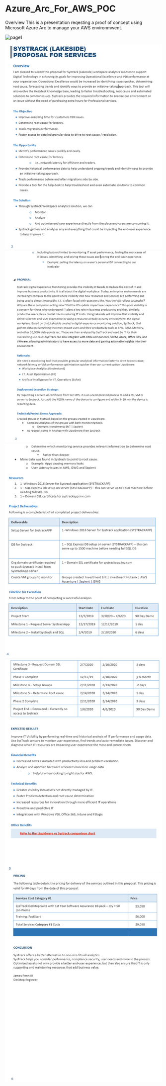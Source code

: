 # Azure_Arc_For_AWS_POC
Overview
This is a presentation reqesting a proof of concept using Microsoft Azure Arc to manage your AWS environmwent.


![page1]([https://github.com/jp3407/Azure_Arc_For_AWS_POC/blob/main/azure_arc_poc_slide_images/1.jpg])


![Page2](https://raw.githubusercontent.com/jp3407/lakeside_systrack/main/2.jpg)
![Page3](https://raw.githubusercontent.com/jp3407/lakeside_systrack/main/3.jpg)
![Page4](https://raw.githubusercontent.com/jp3407/lakeside_systrack/main/4_1.jpg)
![Page5](https://raw.githubusercontent.com/jp3407/lakeside_systrack/main/5.jpg)
![Page6](https://raw.githubusercontent.com/jp3407/lakeside_systrack/main/6.jpg)
